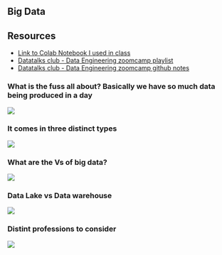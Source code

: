 ## Big  Data

## Resources
* [Link to Colab Notebook I used in class](https://colab.research.google.com/github/Heytec/ADS_REV_code/blob/main/034%20Lesson%20%20Big%20Data%20with%20Apache%20%20Spark/Big_Data_Analysis_%26_ML_With_Apache_Spark(Python).ipynb#scrollTo=A1O2TfeWZqUr)
* [Datatalks club - Data Engineering zoomcamp playlist](https://www.youtube.com/watch?v=bkJZDmreIpA&list=PL3MmuxUbc_hJed7dXYoJw8DoCuVHhGEQb)
* [Datatalks club - Data Engineering zoomcamp github notes](https://github.com/DataTalksClub/data-engineering-zoomcamp)


### What is the fuss all about? Basically we have so much data being produced in a day

![](https://www.raconteur.net/wp-content/uploads/2019/03/dash_4660px-4.jpg)


### It comes in three distinct types

![](https://i0.wp.com/opensourceforu.com/wp-content/uploads/2017/12/Figure-3-Different-types-of-Big-Data-Image-source-googleimages.com_.jpg)


### What are the Vs of  big data?

![](https://www.axp.vn/wp-content/uploads/2019/06/43846634-5vs-big-data-used-to-manage-large-data-sets-described-by-the-characteristics-volume-velocity-variety-1024x576.jpg)


### Data Lake vs Data warehouse

![](https://www.qubole.com/wp-content/uploads/2020/12/Dl-vs-DW-infograph-1000x563.png)

### Distint professions to consider

![](https://blog.jetbrains.com/wp-content/uploads/2019/12/scala-image2.png)
